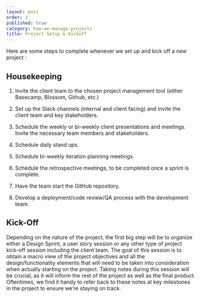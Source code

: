 ```yaml
---
layout: post
order: 3
published: true
category: how-we-manage-projects
title: Project Setup & Kickoff
---
```

Here are some steps to complete whenever we set up and kick off a new project :

## Housekeeping 

1. Invite the client team to the chosen project management tool (either Basecamp, Blossom, Github, etc.) 

2. Set up the Slack channels (internal and client facing) and invite the client team and key stakeholders. 

3. Schedule the weekly or bi-weekly client presentations and meetings. Invite the necessary team members and stakeholders. 

4. Schedule daily stand ups. 

5. Schedule bi-weekly iteration planning meetings. 

6. Schedule the retrospective meetings, to be completed once a sprint is complete. 

7. Have the team start the GitHub repository. 

8. Develop a deployment/code review/QA process with the development team. 


## Kick-Off

Depending on the nature of the project, the first big step will be to organize either a Design Sprint, a user story session or any other type of project kick-off session including the client team. The goal of this session is to obtain a macro view of the project objectives and all the design/functionality elements that will need to be taken into consideration when actually starting on the project. Taking notes during this session will be crucial, as it will inform the rest of the project as well as the final product. Oftentimes, we find it handy to refer back to these notes at key milestones in the project to ensure we’re staying on track.
